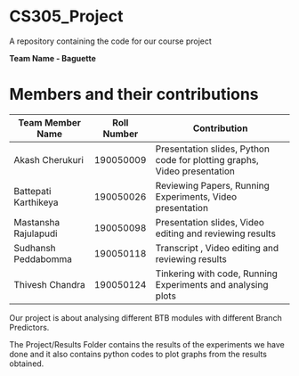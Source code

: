 # CS305_Project
A repository containing the code for our course project

**Team Name - Baguette**
# Members and their contributions
 Team Member Name | Roll Number | Contribution 
 ---  | --- | ---
Akash Cherukuri | 190050009 | Presentation slides, Python code for plotting graphs, Video presentation
Battepati Karthikeya | 190050026 | Reviewing Papers, Running Experiments, Video presentation
Mastansha Rajulapudi |  190050098 | Presentation slides, Video editing and reviewing results
Sudhansh Peddabomma | 190050118 | Transcript , Video editing and reviewing results
Thivesh Chandra | 190050124 | Tinkering with code, Running Experiments and analysing plots


Our project is about analysing different BTB modules with different Branch Predictors.

The Project/Results Folder contains the results of the experiments we have done and it also contains python codes to plot graphs from the results obtained.
